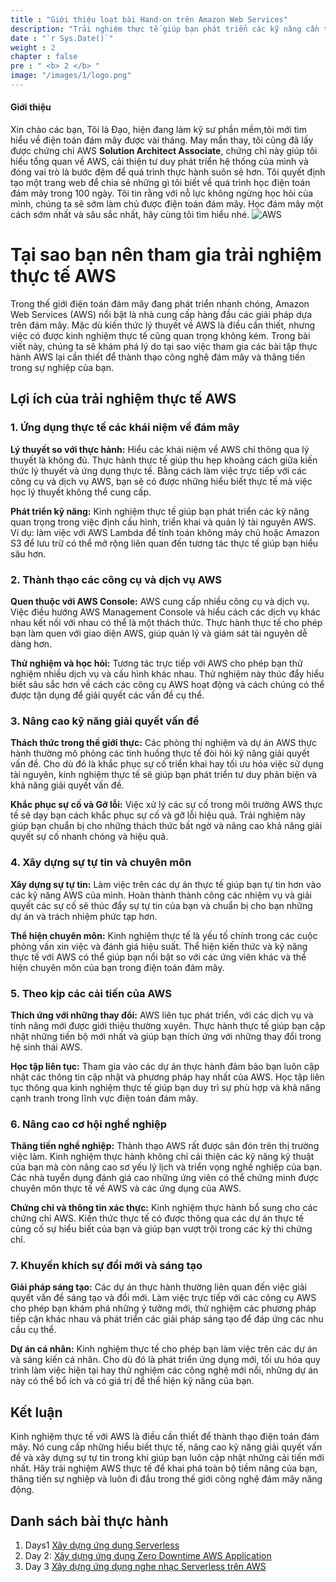 ```yaml
---
title : "Giới thiệu loạt bài Hand-on trên Amazon Web Services"
description: "Trải nghiệm thực tế giúp bạn phát triển các kỹ năng cần thiết trong việc định cấu hình, triển khai và quản lý tài nguyên AWS. Hãy cùng tôi trải nghiệm on-cloud với Amazon Web Service"
date : "`r Sys.Date()`"
weight : 2
chapter : false
pre : " <b> 2 </b> "
image: "/images/1/logo.png"
---
```


#### Giới thiệu
Xin chào các bạn,
Tôi là Đạo, hiện đang làm kỹ sư phần mềm,tôi mới tìm hiểu về điện toán đám mây được vài tháng. May mắn thay, tôi cũng đã lấy được chứng chỉ AWS **Solution Architect Associate**, chứng chỉ này giúp tôi hiểu tổng quan về AWS, cải thiện tư duy phát triển hệ thống của mình và đóng vai trò là bước đệm để quá trình thực hành suôn sẻ hơn.
Tôi quyết định tạo một trang web để chia sẻ những gì tôi biết về quá trình học điện toán đám mây trong 100 ngày. Tôi tin rằng với nỗ lực không ngừng học hỏi của mình, chúng ta sẽ sớm làm chủ được điện toán đám mây. Học đám mây một cách sớm nhất và sâu sắc nhất, hãy cùng tôi tìm hiểu nhé.
![AWS](/images/2/aws.png?featherlight=false&width=50pc)
# Tại sao bạn nên tham gia trải nghiệm thực tế AWS

Trong thế giới điện toán đám mây đang phát triển nhanh chóng, Amazon Web Services (AWS) nổi bật là nhà cung cấp hàng đầu các giải pháp dựa trên đám mây. Mặc dù kiến ​​thức lý thuyết về AWS là điều cần thiết, nhưng việc có được kinh nghiệm thực tế cũng quan trọng không kém. Trong bài viết này, chúng ta sẽ khám phá lý do tại sao việc tham gia các bài tập thực hành AWS lại cần thiết để thành thạo công nghệ đám mây và thăng tiến trong sự nghiệp của bạn.

## Lợi ích của trải nghiệm thực tế AWS

### 1. **Ứng dụng thực tế các khái niệm về đám mây**

**Lý thuyết so với thực hành:**
Hiểu các khái niệm về AWS chỉ thông qua lý thuyết là không đủ. Thực hành thực tế giúp thu hẹp khoảng cách giữa kiến ​​thức lý thuyết và ứng dụng thực tế. Bằng cách làm việc trực tiếp với các công cụ và dịch vụ AWS, bạn sẽ có được những hiểu biết thực tế mà việc học lý thuyết không thể cung cấp.

**Phát triển kỹ năng:**
Kinh nghiệm thực tế giúp bạn phát triển các kỹ năng quan trọng trong việc định cấu hình, triển khai và quản lý tài nguyên AWS. Ví dụ: làm việc với AWS Lambda để tính toán không máy chủ hoặc Amazon S3 để lưu trữ có thể mở rộng liên quan đến tương tác thực tế giúp bạn hiểu sâu hơn.

### 2. **Thành thạo các công cụ và dịch vụ AWS**

**Quen thuộc với AWS Console:**
AWS cung cấp nhiều công cụ và dịch vụ. Việc điều hướng AWS Management Console và hiểu cách các dịch vụ khác nhau kết nối với nhau có thể là một thách thức. Thực hành thực tế cho phép bạn làm quen với giao diện AWS, giúp quản lý và giám sát tài nguyên dễ dàng hơn.

**Thử nghiệm và học hỏi:**
Tương tác trực tiếp với AWS cho phép bạn thử nghiệm nhiều dịch vụ và cấu hình khác nhau. Thử nghiệm này thúc đẩy hiểu biết sâu sắc hơn về cách các công cụ AWS hoạt động và cách chúng có thể được tận dụng để giải quyết các vấn đề cụ thể.

### 3. **Nâng cao kỹ năng giải quyết vấn đề**

**Thách thức trong thế giới thực:**
Các phòng thí nghiệm và dự án AWS thực hành thường mô phỏng các tình huống thực tế đòi hỏi kỹ năng giải quyết vấn đề. Cho dù đó là khắc phục sự cố triển khai hay tối ưu hóa việc sử dụng tài nguyên, kinh nghiệm thực tế sẽ giúp bạn phát triển tư duy phản biện và khả năng giải quyết vấn đề.

**Khắc phục sự cố và Gỡ lỗi:**
Việc xử lý các sự cố trong môi trường AWS thực tế sẽ dạy bạn cách khắc phục sự cố và gỡ lỗi hiệu quả. Trải nghiệm này giúp bạn chuẩn bị cho những thách thức bất ngờ và nâng cao khả năng giải quyết sự cố nhanh chóng và hiệu quả.

### 4. **Xây dựng sự tự tin và chuyên môn**

**Xây dựng sự tự tin:**
Làm việc trên các dự án thực tế giúp bạn tự tin hơn vào các kỹ năng AWS của mình. Hoàn thành thành công các nhiệm vụ và giải quyết các sự cố sẽ thúc đẩy sự tự tin của bạn và chuẩn bị cho bạn những dự án và trách nhiệm phức tạp hơn.

**Thể hiện chuyên môn:**
Kinh nghiệm thực tế là yếu tố chính trong các cuộc phỏng vấn xin việc và đánh giá hiệu suất. Thể hiện kiến ​​thức và kỹ năng thực tế với AWS có thể giúp bạn nổi bật so với các ứng viên khác và thể hiện chuyên môn của bạn trong điện toán đám mây.

### 5. **Theo kịp các cải tiến của AWS**

**Thích ứng với những thay đổi:**
AWS liên tục phát triển, với các dịch vụ và tính năng mới được giới thiệu thường xuyên. Thực hành thực tế giúp bạn cập nhật những tiến bộ mới nhất và giúp bạn thích ứng với những thay đổi trong hệ sinh thái AWS.

**Học tập liên tục:**
Tham gia vào các dự án thực hành đảm bảo bạn luôn cập nhật các thông tin cập nhật và phương pháp hay nhất của AWS. Học tập liên tục thông qua kinh nghiệm thực tế giúp bạn duy trì sự phù hợp và khả năng cạnh tranh trong lĩnh vực điện toán đám mây.

### 6. **Nâng cao cơ hội nghề nghiệp**

**Thăng tiến nghề nghiệp:**
Thành thạo AWS rất được săn đón trên thị trường việc làm. Kinh nghiệm thực hành không chỉ cải thiện các kỹ năng kỹ thuật của bạn mà còn nâng cao sơ ​​yếu lý lịch và triển vọng nghề nghiệp của bạn. Các nhà tuyển dụng đánh giá cao những ứng viên có thể chứng minh được chuyên môn thực tế về AWS và các ứng dụng của AWS.

**Chứng chỉ và thông tin xác thực:**
Kinh nghiệm thực hành bổ sung cho các chứng chỉ AWS. Kiến thức thực tế có được thông qua các dự án thực tế củng cố sự hiểu biết của bạn và giúp bạn vượt trội trong các kỳ thi chứng chỉ.

### 7. **Khuyến khích sự đổi mới và sáng tạo**

**Giải pháp sáng tạo:**
Các dự án thực hành thường liên quan đến việc giải quyết vấn đề sáng tạo và đổi mới. Làm việc trực tiếp với các công cụ AWS cho phép bạn khám phá những ý tưởng mới, thử nghiệm các phương pháp tiếp cận khác nhau và phát triển các giải pháp sáng tạo để đáp ứng các nhu cầu cụ thể.

**Dự án cá nhân:**
Kinh nghiệm thực tế cho phép bạn làm việc trên các dự án và sáng kiến ​​cá nhân. Cho dù đó là phát triển ứng dụng mới, tối ưu hóa quy trình làm việc hiện tại hay thử nghiệm các công nghệ mới nổi, những dự án này có thể bổ ích và có giá trị để thể hiện kỹ năng của bạn.

## Kết luận

Kinh nghiệm thực tế với AWS là điều cần thiết để thành thạo điện toán đám mây. Nó cung cấp những hiểu biết thực tế, nâng cao kỹ năng giải quyết vấn đề và xây dựng sự tự tin trong khi giúp bạn luôn cập nhật những cải tiến mới nhất. Hãy trải nghiệm AWS thực tế để khai phá toàn bộ tiềm năng của bạn, thăng tiến sự nghiệp và luôn đi đầu trong thế giới công nghệ đám mây năng động.
## Danh sách bài thực hành
1. Days1 [Xây dựng ứng dụng Serverless](2.1-build-serverless-application/)
2. Day 2: [Xây dựng ứng dụng Zero Downtime AWS Application](2.2-build-realistic-application/)
3. Day 3 [Xây dựng ứng dụng nghe nhạc Serverless trên AWS](2.3-music-serverless-application/)
